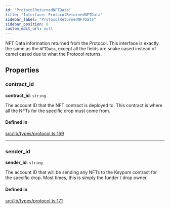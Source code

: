 ```yaml
---
id: "ProtocolReturnedNFTData"
title: "Interface: ProtocolReturnedNFTData"
sidebar_label: "ProtocolReturnedNFTData"
sidebar_position: 0
custom_edit_url: null
---
```


NFT Data information returned from the Protocol. This interface is exactly the same as the `NFTData`, except all the fields are
snake cased instead of camel cased due to what the Protocol returns.

## Properties

### contract\_id

 **contract\_id**: `string`

The account ID that the NFT contract is deployed to. This contract is where all the NFTs for the specific drop must come from.

#### Defined in

[src/lib/types/protocol.ts:169](https://github.com/keypom/keypom-js/blob/fe2cd80/src/lib/types/protocol.ts#L169)

___

### sender\_id

 **sender\_id**: `string`

The account ID that will be sending any NFTs to the Keypom contract for the specific drop. Most times, this is simply the funder / drop owner.

#### Defined in

[src/lib/types/protocol.ts:171](https://github.com/keypom/keypom-js/blob/fe2cd80/src/lib/types/protocol.ts#L171)
